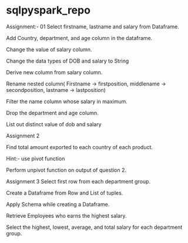 # sqlpyspark_repo
Assignment:- 01
Select firstname, lastname and salary from Dataframe. 

Add Country, department, and age column in the dataframe. 

Change the value of salary column. 

Change the data types of DOB and salary to String  

Derive new column from salary column. 

Rename nested column( Firstname -> firstposition, middlename -> secondposition, lastname -> lastposition) 

Filter the name column whose salary in maximum.  

Drop the department and age column. 

List out distinct value of dob and salary 

Assignment 2

Find total amount exported to each country of each product. 

Hint:- use pivot function 

Perform unpivot function on output of question 2. 

Assignment 3
Select first row from each department group. 

Create a Dataframe from Row and List of tuples. 

Apply Schema while creating a Dataframe. 

Retrieve Employees who earns the highest salary. 

Select the highest, lowest, average, and total salary for each department group.
